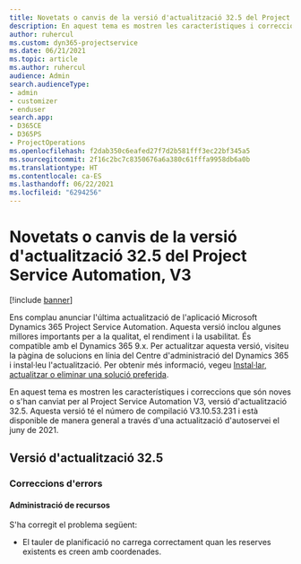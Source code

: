 ```yaml
---
title: Novetats o canvis de la versió d'actualització 32.5 del Project Service Automation, V3
description: En aquest tema es mostren les característiques i correccions disponibles al Project Service Automation V3, versió d'actualització 32.5.
author: ruhercul
ms.custom: dyn365-projectservice
ms.date: 06/21/2021
ms.topic: article
ms.author: ruhercul
audience: Admin
search.audienceType:
- admin
- customizer
- enduser
search.app:
- D365CE
- D365PS
- ProjectOperations
ms.openlocfilehash: f2dab350c6eafed27f7d2b581fff3ec22bf345a5
ms.sourcegitcommit: 2f16c2bc7c8350676a6a380c61fffa9958db6a0b
ms.translationtype: HT
ms.contentlocale: ca-ES
ms.lasthandoff: 06/22/2021
ms.locfileid: "6294256"
---
```

# <a name="whats-new-or-changed-in-project-service-automation-update-release-325-v3"></a>Novetats o canvis de la versió d'actualització 32.5 del Project Service Automation, V3

[!include [banner](../includes/psa-now-project-operations.md)]

Ens complau anunciar l'última actualització de l'aplicació Microsoft Dynamics 365 Project Service Automation. Aquesta versió inclou algunes millores importants per a la qualitat, el rendiment i la usabilitat. És compatible amb el Dynamics 365 9.x. Per actualitzar aquesta versió, visiteu la pàgina de solucions en línia del Centre d'administració del Dynamics 365 i instal·leu l'actualització. Per obtenir més informació, vegeu [Instal·lar, actualitzar o eliminar una solució preferida](/power-platform/admin/install-remove-preferred-solution).

En aquest tema es mostren les característiques i correccions que són noves o s'han canviat per al Project Service Automation V3, versió d'actualització 32.5. Aquesta versió té el número de compilació V3.10.53.231 i està disponible de manera general a través d'una actualització d'autoservei el juny de 2021.

## <a name="update-release-325"></a>Versió d'actualització 32.5

### <a name="bug-fixes"></a>Correccions d'errors

#### <a name="resource-management"></a>Administració de recursos

S'ha corregit el problema següent:

- El tauler de planificació no carrega correctament quan les reserves existents es creen amb coordenades.

